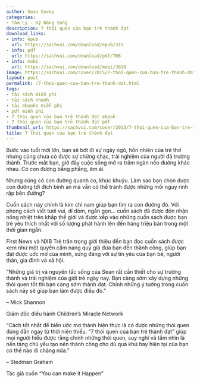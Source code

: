 ```yaml
---
author: Sean Covey
categories:
- Tâm Lý - Kỹ Năng Sống
description: 7 thói quen của bạn trẻ thành đạt
download_links:
- info: epub
  url: https://sachvui.com/download/epub/315
- info: pdf
  url: https://sachvui.com/download/pdf/706
- info: mobi
  url: https://sachvui.com/download/mobi/3818
image: https://sachvui.com/cover/2015/7-thoi-quen-cua-ban-tre-thanh-dat.jpg
layout: post
permalink: /7-thoi-quen-cua-ban-tre-thanh-dat.html
tags:
- tải sách miễn phí
- tải sách nhanh
- tải ebooks miễn phí
- pdf miễn phí
- 7 thói quen của bạn trẻ thành đạt ebook
- 7 thói quen của bạn trẻ thành đạt pdf
thumbnail_url: https://sachvui.com/cover/2015/7-thoi-quen-cua-ban-tre-thanh-dat.jpg
title: 7 thói quen của bạn trẻ thành đạt
---
```


 <div class="item-desc text-justify"> <p>Bước vào tuổi mới lớn, bạn sẽ bớt đi sự ngây ngô, hồn nhiên của trẻ thơ nhưng cũng chưa có được sự chững chạc, trải nghiệm của người đã trưởng thành. Trước mắt bạn, giờ đây cuộc sống mở ra trăm ngàn nẻo đường khác nhau. Có con đường bằng phẳng, êm ái.</p><p>Nhưng cũng có con đường quanh co, khúc khuỷu. Làm sao bạn chọn được con đường tới đích bình an mà vẫn có thể tránh được những mối nguy rình rập bên đường?</p><p>Cuốn sách này chính là kim chỉ nam giúp bạn tìm ra con đường đó. Với phong cách viết tươi vui, dí dỏm, ngắn gọn… cuốn sách đã được đón nhận nồng nhiệt trên khắp thế giới và được xếp vào những cuốn sách được bạn trẻ yêu thích nhất với số lượng phát hành lên đến hàng triệu bản trong một thời gian ngắn.</p><p>First News và NXB Trẻ trân trọng giới thiệu đến bạn đọc cuốn sách được xem như một quyển cẩm nang quý giá đưa bạn đến thành công, giúp bạn đạt được uớc mơ của mình, xứng đáng với sự tin yêu của bạn bè, người thân, gia đình và xã hội.</p><p>“Những giá trị và nguyên tắc sống của Sean rất cần thiết cho sự trưởng thành và trải nghiệm của giới trẻ ngày nay. Bạn càng sớm xây dựng những thói quen tốt thì bạn càng sớm thành đạt. Chính những ý tưởng trong cuốn sách này sẽ giúp bạn làm được điều đó.”</p><p>– Mick Shannon</p><p>Giám đốc điều hành Children’s Miracle Network</p><p>“Cách tốt nhất để biến ước mơ thành hiện thực là có được những thói quen đúng đắn ngay từ thời niên thiếu. “7 thói quen của bạn trẻ thành đạt” giúp mọi người hiểu được rằng chính những thói quen, suy nghĩ và tầm nhìn là nền tảng chủ yếu tạo nên thành công cho dù quá khứ hay hiện tại của bạn có thế nào đi chăng nữa.”</p><p>– Stedman Graham</p><p>Tác giả cuốn “You can make it Happen”</p> </div>